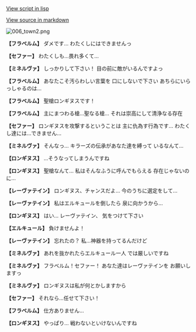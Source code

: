 [View script in lisp](../scripts/210121083.txt)

[View source in markdown](210121083.md)

![006_town2.png](../images/backgrounds/006_town2.png)

**【フラベルム】**
ダメです…
わたくしにはできませんっ

**【セファー】**
わたくしも…畏れ多くて…

**【ミネルヴァ】**
しっかりして下さい！
目の前に敵がいるんですよっ

**【フラベルム】**
あなたこそ汚らわしい言葉を
口にしないで下さい
あちらにいらっしゃるのは…

**【フラベルム】**
聖槍ロンギヌスです！

**【フラベルム】**
主にまつわる槍…聖なる槍…
それは崇高にして清浄なる存在

**【セファー】**
ロンギヌスを攻撃するということは
主に仇為す行為です…
わたくし達には…できません…

**【ミネルヴァ】**
そんなっ…
キラーズの伝承があなた達を縛って
いるなんて…

**【ロンギヌス】**
…そうなってしまうんですね

**【ロンギヌス】**
聖槍なんて…
私はそんなふうに呼んでもらえる
存在じゃないのに…

**【レーヴァテイン】**
ロンギヌス、チャンスだよ…
今のうちに選定をして…

**【レーヴァテイン】**
私はエルキュールを倒したら
泉に向かうから…

**【ロンギヌス】**
はい…
レーヴァテイン、
気をつけて下さい

**【エルキュール】**
負けませんよ！

**【レーヴァテイン】**
忘れたの？
私…神器を持ってるんだけど

**【ミネルヴァ】**
あれを抜かれたらエルキュール一人
では厳しいですね

**【ミネルヴァ】**
フラベルム！セファー！
あなた達はレーヴァテインを
お願いしますっ

**【ミネルヴァ】**
ロンギヌスは私が何とかしますから

**【セファー】**
それなら…任せて下さい！

**【フラベルム】**
仕方ありません…

**【ロンギヌス】**
やっぱり…
戦わないといけないんですね